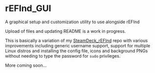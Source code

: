 # rEFInd_GUI
A graphical setup and customization utility to use alongside rEFInd

Upload of files and updating README is a work in progress.

This is basically a variation of my [SteamDeck_rEFInd](https://github.com/jlobue10/SteamDeck_rEFInd) repo with various improvements including generic username support, support for multiple Linux distros and installing the config file, icons and background PNGs without needing to type the password for `sudo` privileges.

More coming soon...
